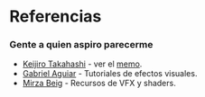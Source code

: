 # Referencias

### Gente a quien aspiro parecerme

- [Keijiro Takahashi](https://github.com/keijiro) - ver el [memo](keijiro_memo.md).
- [Gabriel Aguiar](https://www.youtube.com/channel/UCiKWVboW_JzNy7Hf1T2W7uA) - Tutoriales de efectos visuales.
- [Mirza Beig](https://www.youtube.com/channel/UCl9B0D0J2y6LZDU-ep8dXWw) - Recursos de VFX y shaders.


